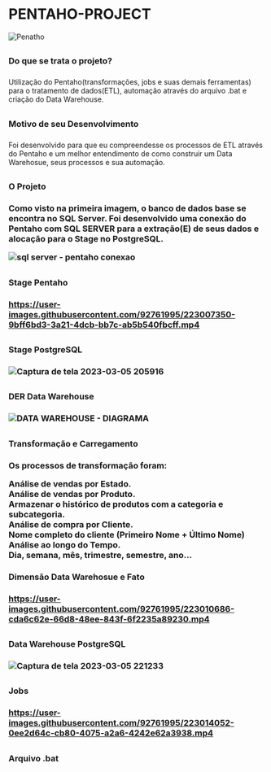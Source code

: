 # PENTAHO-PROJECT

![Penatho](https://user-images.githubusercontent.com/92761995/222937918-cf93b38d-afa2-42ca-8685-b751c4b3cca8.jpg)

## <h3>Do que se trata o projeto?<h3/>

<p>Utilização do Pentaho(transformações, jobs e suas demais ferramentas) para o tratamento de dados(ETL), automação através do arquivo .bat e criação do Data Warehouse.<p/>

## <h3>Motivo de seu Desenvolvimento<h3/>

<p>Foi desenvolvido para que eu compreendesse os processos de ETL através do Pentaho e um melhor entendimento de como construir um Data Warehosue, seus processos
e sua automação.<p/> 

##

<h3>O Projeto<h3/>

<p>Como visto na primeira imagem, o banco de dados base se encontra no SQL Server.
Foi desenvolvido uma conexão do Pentaho com SQL SERVER para a extração(E) de seus dados e alocação para o Stage no PostgreSQL.
<p/>

![sql server - pentaho conexao](https://user-images.githubusercontent.com/92761995/222993294-8f1e3c2d-7b8a-44af-b08d-59574bc93bc0.png)

##

<h3>Stage Pentaho<h3/>

https://user-images.githubusercontent.com/92761995/223007350-9bff6bd3-3a21-4dcb-bb7c-ab5b540fbcff.mp4

##

<h3>Stage PostgreSQL<h3/>
 
![Captura de tela 2023-03-05 205916](https://user-images.githubusercontent.com/92761995/222993582-49c52df7-38e8-428b-be78-aedf36965615.png)

##
  
<h3>DER Data Warehouse<h3/>

![DATA WAREHOUSE - DIAGRAMA](https://user-images.githubusercontent.com/92761995/222993007-eb79e4f5-1aa7-4c1d-bb8c-e28ed8e21a89.png)

##
  
<h3>Transformação e Carregamento<h3/>

Os processos de transformação foram: 
  
Análise de vendas por Estado. <br/>
Análise de vendas por Produto. <br/>
Armazenar o histórico de produtos com a categoria e subcategoria. <br/>
Análise de compra por Cliente. <br/>
Nome completo do cliente (Primeiro Nome + Último Nome) <br/>
Análise ao longo do Tempo. <br/>
Dia, semana, mês, trimestre, semestre, ano... <br/>

<h3>Dimensão Data Warehosue e Fato<h3/>

https://user-images.githubusercontent.com/92761995/223010686-cda6c62e-66d8-48ee-843f-6f2235a89230.mp4
  
##  
 
<h3>Data Warehouse PostgreSQL<h3/>

![Captura de tela 2023-03-05 221233](https://user-images.githubusercontent.com/92761995/222998171-863d89d7-e494-4035-8b9e-644edcb61a0d.png)

## 

<h3>Jobs<h3/>

https://user-images.githubusercontent.com/92761995/223014052-0ee2d64c-cb80-4075-a2a6-4242e62a3938.mp4


## 

<h3>Arquivo .bat<h3/>

## 

